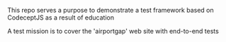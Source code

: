 This repo serves a purpose to demonstrate a test framework based on CodeceptJS as a result of education

A test mission is to cover the 'airportgap' web site with end-to-end tests
